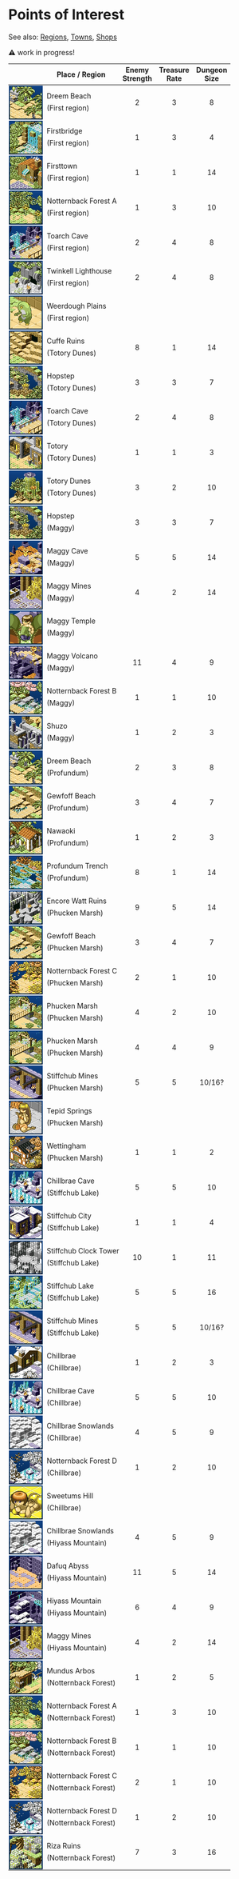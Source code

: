 # Points of Interest
See also: [Regions](regions.md), [Towns](towns.md), [Shops](shops.md)

:warning: work in progress!

<style>
td { padding-top: 0 !important; padding-bottom: 0 !important }
img { display: block; margin: 1px }
tr { position: relative }
tr :nth-child(1) { padding: 0 !important }
tr td:nth-child(2) { padding-top: 2.5ch !important }
tr td:nth-child(2)::before { content: '(' }
tr td:nth-child(2)::after { content: ')' }
tr td:nth-child(3) { padding-top: 1.5ch !important; position: absolute; left: 70px; border-color: transparent !important; background: transparent !important }
tr th:nth-child(3) { visibility: hidden; position: absolute; left: 0; border: none }
</style>

|                                  | Place / Region     |                       | Enemy<br>Strength | Treasure<br>Rate | Dungeon<br>Size |
|----------------------------------|--------------------|-----------------------|:-----------------:|:----------------:|:---------------:|
| ![](p/Dreem_Beach.png)           | First region       | Dreem Beach           |         2         |        3         |        8        |
| ![](p/Firstbridge.png)           | First region       | Firstbridge           |         1         |        3         |        4        |
| ![](p/Firsttown.png)             | First region       | Firsttown             |         1         |        1         |       14        |
| ![](p/Notternback_Forest_A.png)  | First region       | Notternback Forest A  |         1         |        3         |       10        |
| ![](p/Toarch_Cave.png)           | First region       | Toarch Cave           |         2         |        4         |        8        |
| ![](p/Twinkell_Lighthouse.png)   | First region       | Twinkell Lighthouse   |         2         |        4         |        8        |
| ![](p/Weerdough_Plains.png)      | First region       | Weerdough Plains      |                   |                  |                 |
| ![](p/Cuffe_Ruins.png)           | Totory Dunes       | Cuffe Ruins           |         8         |        1         |       14        |
| ![](p/Hopstep.png)               | Totory Dunes       | Hopstep               |         3         |        3         |        7        |
| ![](p/Toarch_Cave.png)           | Totory Dunes       | Toarch Cave           |         2         |        4         |        8        |
| ![](p/Totory.png)                | Totory Dunes       | Totory                |         1         |        1         |        3        |
| ![](p/Totory_Dunes.png)          | Totory Dunes       | Totory Dunes          |         3         |        2         |       10        |
| ![](p/Hopstep.png)               | Maggy              | Hopstep               |         3         |        3         |        7        |
| ![](p/Maggy_Cave.png)            | Maggy              | Maggy Cave            |         5         |        5         |       14        |
| ![](p/Maggy_Mines.png)           | Maggy              | Maggy Mines           |         4         |        2         |       14        |
| ![](p/Maggy_Temple.png)          | Maggy              | Maggy Temple          |                   |                  |                 |
| ![](p/Maggy_Volcano.png)         | Maggy              | Maggy Volcano         |        11         |        4         |        9        |
| ![](p/Notternback_Forest_B.png)  | Maggy              | Notternback Forest B  |         1         |        1         |       10        |
| ![](p/Shuzo.png)                 | Maggy              | Shuzo                 |         1         |        2         |        3        |
| ![](p/Dreem_Beach.png)           | Profundum          | Dreem Beach           |         2         |        3         |        8        |
| ![](p/Gewfoff_Beach.png)         | Profundum          | Gewfoff Beach         |         3         |        4         |        7        |
| ![](p/Nawaoki.png)               | Profundum          | Nawaoki               |         1         |        2         |        3        |
| ![](p/Profundum_Trench.png)      | Profundum          | Profundum Trench      |         8         |        1         |       14        |
| ![](p/Encore_Watt_Ruins.png)     | Phucken Marsh      | Encore Watt Ruins     |         9         |        5         |       14        |
| ![](p/Gewfoff_Beach.png)         | Phucken Marsh      | Gewfoff Beach         |         3         |        4         |        7        |
| ![](p/Notternback_Forest_C.png)  | Phucken Marsh      | Notternback Forest C  |         2         |        1         |       10        |
| ![](p/Phucken_Marsh.png)         | Phucken Marsh      | Phucken Marsh         |         4         |        2         |       10        |
| ![](p/Phucken_Marsh.png)         | Phucken Marsh      | Phucken Marsh         |         4         |        4         |        9        |
| ![](p/Stiffchub_Mines.png)       | Phucken Marsh      | Stiffchub Mines       |         5         |        5         |     10/16?      |
| ![](p/Tepid_Springs.png)         | Phucken Marsh      | Tepid Springs         |                   |                  |                 |
| ![](p/Wettingham.png)            | Phucken Marsh      | Wettingham            |         1         |        1         |        2        |
| ![](p/Chillbrae_Cave.png)        | Stiffchub Lake     | Chillbrae Cave        |         5         |        5         |       10        |
| ![](p/Stiffchub_City.png)        | Stiffchub Lake     | Stiffchub City        |         1         |        1         |        4        |
| ![](p/Stiffchub_Clock_Tower.png) | Stiffchub Lake     | Stiffchub Clock Tower |        10         |        1         |       11        |
| ![](p/Stiffchub_Lake.png)        | Stiffchub Lake     | Stiffchub Lake        |         5         |        5         |       16        |
| ![](p/Stiffchub_Mines.png)       | Stiffchub Lake     | Stiffchub Mines       |         5         |        5         |     10/16?      |
| ![](p/Chillbrae.png)             | Chillbrae          | Chillbrae             |         1         |        2         |        3        |
| ![](p/Chillbrae_Cave.png)        | Chillbrae          | Chillbrae Cave        |         5         |        5         |       10        |
| ![](p/Chillbrae_Snowlands.png)   | Chillbrae          | Chillbrae Snowlands   |         4         |        5         |        9        |
| ![](p/Notternback_Forest_D.png)  | Chillbrae          | Notternback Forest D  |         1         |        2         |       10        |
| ![](p/Sweetums_Hill.png)         | Chillbrae          | Sweetums Hill         |                   |                  |                 |
| ![](p/Chillbrae_Snowlands.png)   | Hiyass Mountain    | Chillbrae Snowlands   |         4         |        5         |        9        |
| ![](p/Dafuq_Abyss.png)           | Hiyass Mountain    | Dafuq Abyss           |        11         |        5         |       14        |
| ![](p/Hiyass_Mountain.png)       | Hiyass Mountain    | Hiyass Mountain       |         6         |        4         |        9        |
| ![](p/Maggy_Mines.png)           | Hiyass Mountain    | Maggy Mines           |         4         |        2         |       14        |
| ![](p/Mundus_Arbos.png)          | Notternback Forest | Mundus Arbos          |         1         |        2         |        5        |
| ![](p/Notternback_Forest_A.png)  | Notternback Forest | Notternback Forest A  |         1         |        3         |       10        |
| ![](p/Notternback_Forest_B.png)  | Notternback Forest | Notternback Forest B  |         1         |        1         |       10        |
| ![](p/Notternback_Forest_C.png)  | Notternback Forest | Notternback Forest C  |         2         |        1         |       10        |
| ![](p/Notternback_Forest_D.png)  | Notternback Forest | Notternback Forest D  |         1         |        2         |       10        |
| ![](p/Riza_Ruins.png)            | Notternback Forest | Riza Ruins            |         7         |        3         |       16        |

